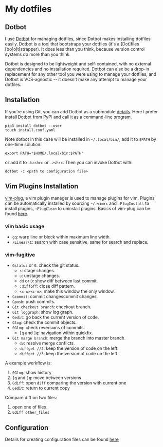 # My dotfiles 


## Dotbot
I use [Dotbot](https://github.com/anishathalye/dotbot) for managing dotfiles,
since Dotbot makes installing dotfiles easily. Dotbot is a tool that bootstraps
your dotfiles (it's a [Dot]files [bo]o[t]strapper). It does less than you think,
because version control systems do more than you think.

Dotbot is designed to be lightweight and self-contained, with no external
dependencies and no installation required. Dotbot can also be a drop-in
replacement for any other tool you were using to manage your dotfiles, and
Dotbot is VCS-agnostic -- it doesn't make any attempt to manage your dotfiles.


## Installation
If you're using Git, you can add Dotbot as a submodule 
[details](.https://github.com/anishathalye/dotbot#integrate-with-existing-dotfiles).
Here I prefer install Dotbot from PyPI and call it as a command-line program.
```shell
pip3 install dotbot --user
touch install.conf.yaml
```

Note dotbot in this case will be installed in `~/.local/bin/`, add it to `$PATH`
by one-time solution:
```shell
export PATH="$HOME/.local/bin:$PATH"
```
or add it to `.bashrc` or `.zshrc`. Then you can invoke Dotbot with:
```shell
dotbot -c <path to configuration file>
```

## Vim Plugins Installation
[vim-plug](https://github.com/junegunn/vim-plug), a vim plugin manager is used
to manage plugins for vim. Plugins can be automatically installed by sourcing
`~/.vimrc` and `:PlugInstall` to install plugins, `:PlugClean` to uninstall
plugins. Basics of vim-plug can be found [here](https://github.com/junegunn/vim-plug/wiki/tutorial).

### vim basic usage
- `gq`: warp line or block within maximum line width. 
- `/Linear\C`: search with case sensitive, same for search and replace.


### vim-fugitive
- `Gstatus` or `G`: check the git status. 
    - `s`: stage changes.
    - `u`: unstage changes.
    - `dd` or `D`: show diff between last commit.
    - `:diffoff`: close diff pattern.
    - `<c-w><c-o>`: make this window the only window.
- `Gcommit`: commit changescommit changes.
- `Gpush`: push commits.
- `Git checkout branch`: checkout branch.
- `Git loggraph`: show log graph.
- `Gedit`: go back the current version of code.
- `Glog`: check the commit objects.
- `0Glog`: check reversions of commits. 
    - `[q` and `]q`: navigation within quickfix.
- `Git marge branch`: merge the branch into master branch.
    - `dv`: resolve merge conflicts.
    - `diffget //2`: keep the version of code on the left.
    - `diffget //3`: keep the version of code on the left.

A example workflow is:

1. `0Glog`: show history
2. `[q` and `]q`: move between versions
3. `Gdiff`: open `diff` comparing the version with current one
4. `Gedit`: return to current copy

Compare diff on two files:

1. open one of files.
2. `Gdiff other_files`

## Configuration
Details for creating configuration files can be found 
[here](https://github.com/anishathalye/dotbot/tree/f5e019105ec5a70a71d5afa78dc44baa0e87b721#configuration)

